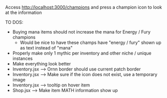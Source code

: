 Access [http://localhost:3000/champions](http://localhost:3000/champions) and press a champion icon to look at the information

TO DOS:

- Buying mana items should not increase the mana for Energy / Fury champions
  - Would be nice to have these champs have "energy / fury" shown up as text instead of "mana"
- Properly make only 1 mythic per inventory and other niche / unique instances
- Make everything look better
- Inventory.jsx --> Ornn border should use current patch border
- Inventory.jsx --> Make sure if the icon does not exist, use a temporary image
- Inventory.jsx --> tooltip on hover item
- Shop.jsx --> Make item MATH information show up

